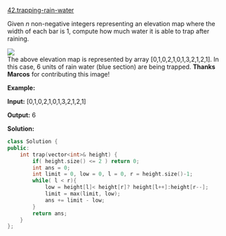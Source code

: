 [42.trapping-rain-water](https://leetcode.com/problems/trapping-rain-water/)  

Given _n_ non-negative integers representing an elevation map where the width of each bar is 1, compute how much water it is able to trap after raining.

![](https://assets.leetcode.com/uploads/2018/10/22/rainwatertrap.png)  
The above elevation map is represented by array \[0,1,0,2,1,0,1,3,2,1,2,1\]. In this case, 6 units of rain water (blue section) are being trapped. **Thanks Marcos** for contributing this image!

**Example:**

  
**Input:** \[0,1,0,2,1,0,1,3,2,1,2,1\]
  
**Output:** 6  



**Solution:**  

```cpp
class Solution {
public:
    int trap(vector<int>& height) {
        if( height.size() <= 2 ) return 0;
        int ans = 0;
        int limit = 0, low = 0, l = 0, r = height.size()-1;
        while( l < r){
            low = height[l]< height[r]? height[l++]:height[r--];
            limit = max(limit, low);
            ans += limit - low;
        }
        return ans;
    }
};
```
      